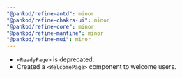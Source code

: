 ```yaml
---
"@pankod/refine-antd": minor
"@pankod/refine-chakra-ui": minor
"@pankod/refine-core": minor
"@pankod/refine-mantine": minor
"@pankod/refine-mui": minor
---
```


-   `<ReadyPage>` is deprecated.
-   Created a `<WelcomePage>` component to welcome users.
